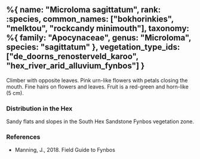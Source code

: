 %{
    name: "Microloma sagittatum",
    rank: :species,
    common_names: ["bokhorinkies", "melktou", "rockcandy minimouth"],
    taxonomy: %{
        family: "Apocynaceae",
        genus: "Microloma",
        species: "sagittatum"
    },
    vegetation_type_ids: ["de_doorns_renosterveld_karoo", "hex_river_arid_alluvium_fynbos"]
}
---

Climber with opposite leaves. Pink urn-like flowers with petals closing the mouth. Fine hairs on flowers and leaves. Fruit is a red-green and horn-like (5 cm).

<!-- read more -->

### Distribution in the Hex

Sandy flats and slopes in the South Hex Sandstone Fynbos vegetation zone.

### References

* Manning, J., 2018. Field Guide to Fynbos